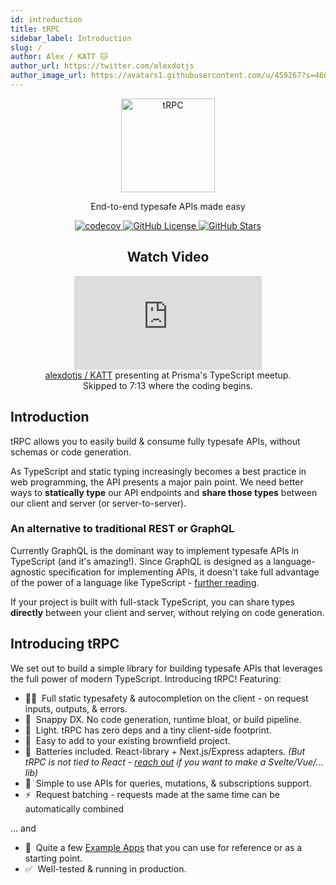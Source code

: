 ```yaml
---
id: introduction
title: tRPC
sidebar_label: Introduction
slug: /
author: Alex / KATT 🐱
author_url: https://twitter.com/alexdotjs
author_image_url: https://avatars1.githubusercontent.com/u/459267?s=460&v=4
---
```


<div align="center">
  <img src="/img/logo-text.png" alt="tRPC" height="150" />
  <p>End-to-end typesafe APIs made easy</p>
  <p>
    <a href="https://codecov.io/gh/trpc/trpc">
      <img src="https://codecov.io/gh/trpc/trpc/branch/main/graph/badge.svg?token=KPPS918B0G" alt="codecov" />
    </a> <a href="https://github.com/trpc/trpc">
      <img src="https://img.shields.io/github/license/trpc/trpc.svg?label=license&style=flat" alt="GitHub License"/>
    </a> <a href="https://github.com/trpc/trpc">
      <img src="https://img.shields.io/github/stars/trpc/trpc.svg?label=🌟%20stars&style=flat" alt="GitHub Stars"/>
    </a>
  </p>

  <h2>Watch Video</h2>
  <figure>
    <iframe src="https://www.youtube.com/embed/qBXrwFsFK1Q?start=433" title="YouTube video player" frameBorder="0" allow="accelerometer; autoplay; clipboard-write; encrypted-media; gyroscope; picture-in-picture" allowFullScreen style={{maxWidth: '100%', width: '560px', height: '315px'}}></iframe>
    <figcaption style={{ fontSize: '0.7rem' }}><a href="https://twitter.com/alexdotjs">alexdotjs / KATT</a> presenting at Prisma's TypeScript meetup. Skipped to 7:13 where the coding begins.</figcaption>
  </figure>
</div>

## Introduction

tRPC allows you to easily build & consume fully typesafe APIs, without schemas or code generation.

As TypeScript and static typing increasingly becomes a best practice in web programming, the API presents a major pain point. We need better ways to **statically type** our API endpoints and **share those types** between our client and server (or server-to-server). 

### An alternative to traditional REST or GraphQL

Currently GraphQL is the dominant way to implement typesafe APIs in TypeScript (and it's amazing!). Since GraphQL is designed as a language-agnostic specification for implementing APIs, it doesn't take full advantage of the power of a language like TypeScript - [further reading](../further/further-reading.md#relationship-to-graphql). 

If your project is built with full-stack TypeScript, you can share types **directly** between your client and server, without relying on code generation.

## Introducing tRPC

We set out to build a simple library for building typesafe APIs that leverages the full power of modern TypeScript. Introducing tRPC! Featuring:

- 🧙‍♂️&nbsp; Full static typesafety & autocompletion on the client - on request inputs, outputs, & errors.
- 🐎&nbsp; Snappy DX. No code generation, runtime bloat, or build pipeline.
- 🍃&nbsp; Light. tRPC has zero deps and a tiny client-side footprint.
- 🐻&nbsp; Easy to add to your existing brownfield project.
- 🔋&nbsp; Batteries included. React-library + Next.js/Express adapters. _(But tRPC is not tied to React - [reach out](https://twitter.com/alexdotjs) if you want to make a Svelte/Vue/... lib)_
- 🥃&nbsp; Simple to use APIs for queries, mutations, & subscriptions support.
- ⚡️&nbsp; Request batching - requests made at the same time can be automatically combined

... and

- 👀&nbsp; Quite a few [Example Apps](example-apps.md) that you can use for reference or as a starting point.
- ✅&nbsp; Well-tested & running in production.


